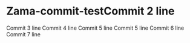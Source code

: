# Zama-commit-testCommit 2 line
Commit 3 line
Commit 4 line
Commit 5 line
Commit 5 line
Commit 6 line
Commit 7 line
